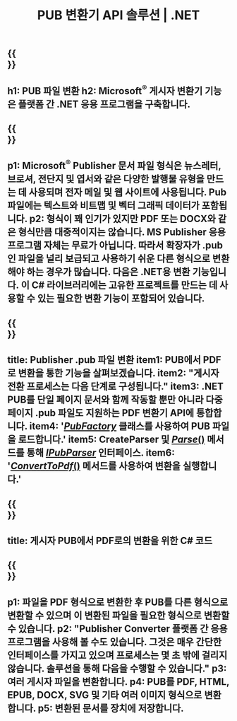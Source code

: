 ﻿---
translation: true
template: /_templates/conversion-net.md
title: PUB 변환기 API 솔루션 | .NET
url: /net/conversion/
description: C# 라이브러리를 통해 프로그래밍 방식으로 Microsoft Publisher 파일을 변환합니다. 나만의 PUB 변환기 .NET 프로젝트를 구축하는 간단한 API 솔루션입니다.
metakeywords: 펍 넷 변환기, 펍 파일 네트 변환, 펍 C# 변환기, 펍 파일 C# 변환
family: pub
platformtag: net
feature: conversion
---

{{<section banner>}}
---
h1: PUB 파일 변환
h2: Microsoft<sup>®</sup> 게시자 변환기 기능은 플랫폼 간 .NET 응용 프로그램을 구축합니다.
---

{{<section overview>}}
---
p1: Microsoft<sup>®</sup> Publisher 문서 파일 형식은 뉴스레터, 브로셔, 전단지 및 엽서와 같은 다양한 발행물 유형을 만드는 데 사용되며 전자 메일 및 웹 사이트에 사용됩니다. Pub 파일에는 텍스트와 비트맵 및 벡터 그래픽 데이터가 포함됩니다.
p2: 형식이 꽤 인기가 있지만 PDF 또는 DOCX와 같은 형식만큼 대중적이지는 않습니다. MS Publisher 응용 프로그램 자체는 무료가 아닙니다. 따라서 확장자가 .pub인 파일을 널리 보급되고 사용하기 쉬운 다른 형식으로 변환해야 하는 경우가 많습니다. 다음은 .NET용 변환 기능입니다. 이 C# 라이브러리에는 고유한 프로젝트를 만드는 데 사용할 수 있는 필요한 변환 기능이 포함되어 있습니다.
---

{{<section feature1>}}
---
title: Publisher .pub 파일 변환
item1: PUB에서 PDF로 변환을 통한 기능을 살펴보겠습니다.
item2: "게시자 전환 프로세스는 다음 단계로 구성됩니다."
item3: .NET PUB를 단일 페이지 문서와 함께 작동할 뿐만 아니라 다중 페이지 .pub 파일도 지원하는 PDF 변환기 API에 통합합니다.
item4: '[*PubFactory*](https://reference.aspose.com/pub/net/aspose.pub/pubfactory/) 클래스를 사용하여 PUB 파일을 로드합니다.'
item5: CreateParser 및 [*Parse*()](https://reference.aspose.com/pub/net/aspose.pub/ipubparser/parse/) 메서드를 통해 [*IPubParser*](https://reference.aspose.com/pub/net/aspose.pub/ipubparser/) 인터페이스.
item6: '[*ConvertToPdf*()](https://reference.aspose.com/pub/net/aspose.pub/ipdfconverter/converttopdf/) 메서드를 사용하여 변환을 실행합니다.'
---

{{<section codeexample>}}
---
title: 게시자 PUB에서 PDF로의 변환을 위한 C# 코드
---

{{<section summary>}}
---
p1: 파일을 PDF 형식으로 변환한 후 PUB를 다른 형식으로 변환할 수 있으며 이 변환된 파일을 필요한 형식으로 변환할 수 있습니다.
p2: "Publisher Converter 플랫폼 간 응용 프로그램을 사용해 볼 수도 있습니다. 그것은 매우 간단한 인터페이스를 가지고 있으며 프로세스는 몇 초 밖에 걸리지 않습니다. 솔루션을 통해 다음을 수행할 수 있습니다."
p3: 여러 게시자 파일을 변환합니다.
p4: PUB를 PDF, HTML, EPUB, DOCX, SVG 및 기타 여러 이미지 형식으로 변환합니다.
p5: 변환된 문서를 장치에 저장합니다.
---
